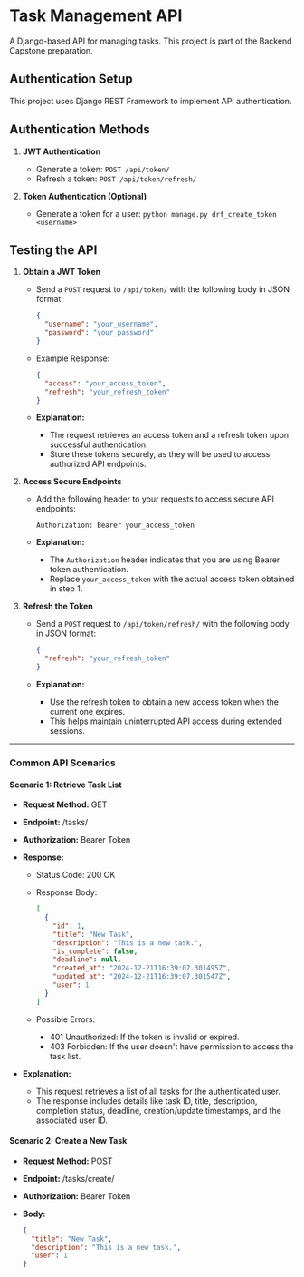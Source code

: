 # Task Management API

A Django-based API for managing tasks. This project is part of the Backend Capstone preparation.

## Authentication Setup

This project uses Django REST Framework to implement API authentication.

## Authentication Methods

1. **JWT Authentication**

   - Generate a token: `POST /api/token/`
   - Refresh a token: `POST /api/token/refresh/`

2. **Token Authentication (Optional)**

   - Generate a token for a user: `python manage.py drf_create_token <username>`

## Testing the API

1. **Obtain a JWT Token**

   - Send a `POST` request to `/api/token/` with the following body in JSON format:

     ```json
     {
       "username": "your_username",
       "password": "your_password"
     }
     ```

   - Example Response:

     ```json
     {
       "access": "your_access_token",
       "refresh": "your_refresh_token"
     }
     ```

   - **Explanation:**
     - The request retrieves an access token and a refresh token upon successful authentication.
     - Store these tokens securely, as they will be used to access authorized API endpoints.

2. **Access Secure Endpoints**

   - Add the following header to your requests to access secure API endpoints:

     ```
     Authorization: Bearer your_access_token
     ```

   - **Explanation:**
     - The `Authorization` header indicates that you are using Bearer token authentication.
     - Replace `your_access_token` with the actual access token obtained in step 1.

3. **Refresh the Token**

   - Send a `POST` request to `/api/token/refresh/` with the following body in JSON format:

     ```json
     {
       "refresh": "your_refresh_token"
     }
     ```

   - **Explanation:**
     - Use the refresh token to obtain a new access token when the current one expires.
     - This helps maintain uninterrupted API access during extended sessions.

---

### Common API Scenarios

#### Scenario 1: Retrieve Task List

* **Request Method:** GET
* **Endpoint:** /tasks/
* **Authorization:** Bearer Token
* **Response:**
    * Status Code: 200 OK
    * Response Body:

      ```json
      [
        {
          "id": 1,
          "title": "New Task",
          "description": "This is a new task.",
          "is_complete": false,
          "deadline": null,
          "created_at": "2024-12-21T16:39:07.301495Z",
          "updated_at": "2024-12-21T16:39:07.301547Z",
          "user": 1
        }
      ]
      ```

    * Possible Errors:
        * 401 Unauthorized: If the token is invalid or expired.
        * 403 Forbidden: If the user doesn't have permission to access the task list.

* **Explanation:**
    - This request retrieves a list of all tasks for the authenticated user.
    - The response includes details like task ID, title, description, completion status, deadline, creation/update timestamps, and the associated user ID.

#### Scenario 2: Create a New Task

* **Request Method:** POST
* **Endpoint:** /tasks/create/
* **Authorization:** Bearer Token
* **Body:**

  ```json
  {
    "title": "New Task",
    "description": "This is a new task.",
    "user": 1
  }